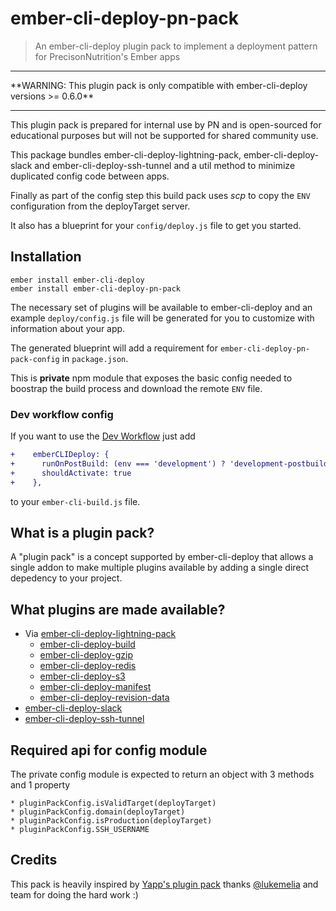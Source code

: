 # ember-cli-deploy-pn-pack

> An ember-cli-deploy plugin pack to implement a deployment pattern for PrecisonNutrition's Ember apps

<hr/>
**WARNING: This plugin pack is only compatible with ember-cli-deploy versions >= 0.6.0**
<hr/>

This plugin pack is prepared for internal use by PN and is open-sourced for educational
purposes but will not be supported for shared community use.

This package bundles ember-cli-deploy-lightning-pack, ember-cli-deploy-slack and ember-cli-deploy-ssh-tunnel
and a util method to minimize duplicated config code between apps.

Finally as part of the config step this build pack uses *scp* to copy the `ENV` configuration from the deployTarget server.

It also has a blueprint for your `config/deploy.js` file to get you started.

Installation
------------------------------------------------------------------------------

```
ember install ember-cli-deploy
ember install ember-cli-deploy-pn-pack
```

The necessary set of plugins will be available to ember-cli-deploy and an example `deploy/config.js` file will be generated for you to customize with information about your app.

The generated blueprint will add a requirement for `ember-cli-deploy-pn-pack-config` in `package.json`.

This is **private** npm module that exposes the basic config needed to boostrap the build process and download the remote `ENV` file.

### Dev workflow config

If you want to use the [Dev Workflow](http://ember-cli.com/ember-cli-deploy/docs/v0.5.x/development-workflow/) just add

```diff
+    emberCLIDeploy: {
+      runOnPostBuild: (env === 'development') ? 'development-postbuild' : false,
+      shouldActivate: true
+    },
```

to your `ember-cli-build.js` file.

## What is a plugin pack?

A "plugin pack" is a concept supported by ember-cli-deploy that allows a single addon to make multiple plugins available by adding a single direct depedency to your project.

## What plugins are made available?

* Via [ember-cli-deploy-lightning-pack](https://github.com/ember-cli-deploy/ember-cli-deploy-lightning-pack)
  * [ember-cli-deploy-build](https://github.com/ember-cli-deploy/ember-cli-deploy-build)
  * [ember-cli-deploy-gzip](https://github.com/ember-cli-deploy/ember-cli-deploy-gzip)
  * [ember-cli-deploy-redis](https://github.com/ember-cli-deploy/ember-cli-deploy-redis)
  * [ember-cli-deploy-s3](https://github.com/ember-cli-deploy/ember-cli-deploy-s3)
  * [ember-cli-deploy-manifest](https://github.com/ember-cli-deploy/ember-cli-deploy-manifest)
  * [ember-cli-deploy-revision-data](https://github.com/ember-cli-deploy/ember-cli-deploy-revision-data)
* [ember-cli-deploy-slack](https://github.com/ember-cli-deploy/ember-cli-deploy-slack)
* [ember-cli-deploy-ssh-tunnel](https://github.com/ember-cli-deploy/ember-cli-deploy-ssh-tunnel)

## Required api for config module

The private config module is expected to return an object with 3 methods and 1 property

```
* pluginPackConfig.isValidTarget(deployTarget)
* pluginPackConfig.domain(deployTarget)
* pluginPackConfig.isProduction(deployTarget)
* pluginPackConfig.SSH_USERNAME
```

## Credits

This pack is heavily inspired by [Yapp's plugin pack](https://github.com/yappbox/ember-cli-deploy-yapp-pack)
thanks [@lukemelia](https://github.com/lukemelia) and team for doing the hard work :)
